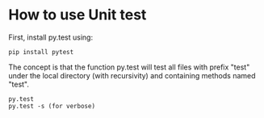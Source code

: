 # How to use Unit test

First, install py.test using:
~~~
pip install pytest
~~~

The concept is that the function py.test will test all files with prefix "test" under the local directory (with recursivity) and containing methods named "test".

~~~
py.test
py.test -s (for verbose)
~~~

